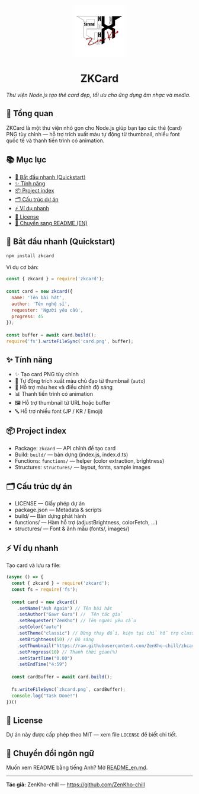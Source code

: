 <p align="center">
  <img src="./build/structures/images/logo.png" alt="ZKCard logo" width="140" />

  <h1 align="center">ZKCard</h1>
  <em>Thư viện Node.js tạo thẻ card đẹp, tối ưu cho ứng dụng âm nhạc và media.</em>
</p>

## 📝 Tổng quan

ZKCard là một thư viện nhỏ gọn cho Node.js giúp bạn tạo các thẻ (card) PNG tùy chỉnh — hỗ trợ trích xuất màu tự động từ thumbnail, nhiều font quốc tế và thanh tiến trình có animation.

## 📚 Mục lục

- [🚀 Bắt đầu nhanh (Quickstart)](#-bắt-đầu-nhanh-quickstart)
- [✨ Tính năng](#-tính-năng)
- [📦 Project index](#-project-index)
- [🗂️ Cấu trúc dự án](#-cấu-trúc-dự-án)
- [⚡ Ví dụ nhanh](#-ví-dụ-nhanh)
- [🔐 License](#-license)
- [🔁 Chuyển sang README (EN)](README_en.md)

## 🚀 Bắt đầu nhanh (Quickstart)

```bash
npm install zkcard
```

Ví dụ cơ bản:

```javascript
const { zkcard } = require('zkcard');

const card = new zkcard({
  name: 'Tên bài hát',
  author: 'Tên nghệ sĩ',
  requester: 'Người yêu cầu',
  progress: 45
});

const buffer = await card.build();
require('fs').writeFileSync('card.png', buffer);
```

## ✨ Tính năng

- ✨ Tạo card PNG tùy chỉnh
- 🎨 Tự động trích xuất màu chủ đạo từ thumbnail (`auto`)
- 🌈 Hỗ trợ màu hex và điều chỉnh độ sáng
- 📊 Thanh tiến trình có animation
- 🖼️ Hỗ trợ thumbnail từ URL hoặc buffer
- 🔤 Hỗ trợ nhiều font (JP / KR / Emoji)

## 📦 Project index

- Package: `zkcard` — API chính để tạo card
- Build: `build/` — bản dựng (index.js, index.d.ts)
- Functions: `functions/` — helper (color extraction, brightness)
- Structures: `structures/` — layout, fonts, sample images

## 🗂️ Cấu trúc dự án

- LICENSE — Giấy phép dự án
- package.json — Metadata & scripts
- build/ — Bản dựng phát hành
- functions/ — Hàm hỗ trợ (adjustBrightness, colorFetch, ...)
- structures/ — Font & ảnh mẫu (fonts/, images/)

## ⚡ Ví dụ nhanh

Tạo card và lưu ra file:

```javascript
(async () => {
  const { zkcard } = require('zkcard');
  const fs = require('fs');

  const card = new zkcard()
    .setName("Ash Again") // Tên bài hát
    .setAuthor("Gawr Gura") //  Tên tác giả
    .setRequester("ZenKho") // Tên người yêu cầu
    .setColor("auto")
    .setTheme("classic") // Đừng thay đổi, hiện tại chỉ hỗ trợ classic
    .setBrightness(50) // Độ sáng
    .setThumbnail("https://raw.githubusercontent.com/ZenKho-chill/zkcard/ac5eda846c33f65c22cf0c76ec7ddecd7a8febfd/build/structures/images/avatar.png")
    .setProgress(10) // Thanh thời gian(%)
    .setStartTime("0.00")
    .setEndTime("4:59")

  const cardBuffer = await card.build();

  fs.writeFileSync(`zkcard.png`, cardBuffer);
  console.log("Task Done!")
})()
```

## 🔐 License

Dự án này được cấp phép theo MIT — xem file `LICENSE` để biết chi tiết.

## 🔁 Chuyển đổi ngôn ngữ

Muốn xem README bằng tiếng Anh? Mở [README_en.md](README_en.md).

---

**Tác giả:** ZenKho-chill — https://github.com/ZenKho-chill
